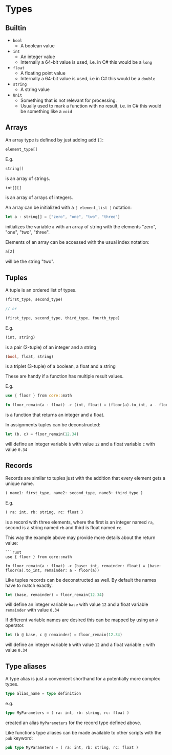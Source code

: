 
# Types

## Builtin

* `bool`
  * A boolean value
* `int`
  * An integer value
  * Internally a 64-bit value is used, i.e. in C# this would be a `long`
* `float`
  * A floating point value
  * Internally a 64-bit value is used, i.e in C# this would be a `double`
* `string`
  * A string value
* `Unit`
  * Something that is not relevant for processing.
  * Usually used to mark a function with no result, i.e. in C# this would be something like a `void`

## Arrays

An array type is defined by just adding add `[]`:

```rust
element_type[]
```

E.g.

```rust
string[]
```
is an array of strings.

```rust
int[][]
```
is an array of arrays of integers.

An array can be initialized with a `[ element_list ]` notation:

```rust
let a : string[] = ["zero", "one", "two", "three"]
```
initializes the variable `a` with an array of string with the elements "zero", "one", "two", "three".

Elements of an array can be accessed with the usual index notation:

```rest
a[2]
```
will be the string "two".

## Tuples

A tuple is an ordered list of types.

```rust
(first_type, second_type)

// or

(first_type, second_type, third_type, fourth_type)
```

E.g.
```rust
(int, string)
```
is a pair (2-tuple) of an integer and a string

```rust
(bool, float, string)
```
is a triplet (3-tuple) of a boolean, a float and a string 

These are handy if a function has multiple result values.

E.g.
```rust
use { floor } from core::math

fn floor_remain(a : float) -> (int, float) = (floor(a).to_int, a - floor(a))
```
is a function that returns an integer and a float.

In assignments tuples can be deconstructed:

```rust
let (b, c) = floor_remain(12.34)
```
will define an integer variable `b` with value `12` and a float variable `c` with value `0.34`

## Records

Records are similar to tuples just with the addition that every element gets a unique name.

```rust
( name1: first_type, name2: second_type, name3: third_type )
```

E.g.

```rust
( ra: int, rb: string, rc: float )
```
is a record with three elements, where the first is an integer named `ra`, second is a string named `rb` and third is float named `rc`.

This way the example above may provide more details about the return value:

```
```rust
use { floor } from core::math

fn floor_remain(a : float) -> (base: int, remainder: float) = (base: floor(a).to_int, remainder: a - floor(a))
```

Like tuples records can be deconstructed as well. By default the names have to match exactly.

```rust
let (base, remainder) = floor_remain(12.34)
```
will define an integer variable `base` with value `12` and a float variable `remainder` with value `0.34`

If different variable names are desired this can be mapped by using an `@` operator.

```rust
let (b @ base, c @ remainder) = floor_remain(12.34)
```
will define an integer variable `b` with value `12` and a float variable `c` with value `0.34`


## Type aliases

A type alias is just a convenient shorthand for a potentially more complex types.

```rust
type alias_name = type definition
```

e.g.

```rust
type MyParameters = ( ra: int, rb: string, rc: float )
```
created an alias `MyParameters` for the record type defined above.

Like functions type aliases can be made available to other scripts with the `pub` keyword:

```rust
pub type MyParameters = ( ra: int, rb: string, rc: float )
```
